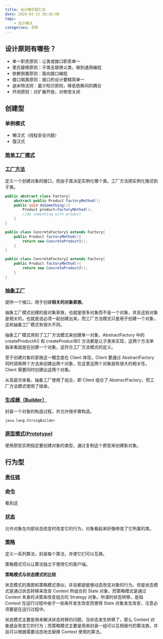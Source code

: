 ```yaml
---
title: 设计模式题汇总
date: 2020-03-13 20:56:00
tags: 
    - 设计模式
categories: 求职
---
```


## 设计原则有哪些？

+ 单一职责原则：让类或接口职责单一
+ 里氏替换原则：子类去替换父类，做到通用编程
+ 依赖倒置原则：面向接口编程
+ 接口隔离原则：接口的设计要精简单一
+ 迪米特法则：最少知识原则，降低依赖间的耦合
+ 开闭原则：对扩展开放，对修改关闭

## 创建型

### 单例模式

+ 懒汉式（线程安全问题）
+ 饿汉式

### [**简单工厂模式**](https://github.com/CyC2018/CS-Notes/blob/master/notes/%E8%AE%BE%E8%AE%A1%E6%A8%A1%E5%BC%8F%20-%20%E7%AE%80%E5%8D%95%E5%B7%A5%E5%8E%82.md)

### [**工厂方法**](https://github.com/CyC2018/CS-Notes/blob/master/notes/%E8%AE%BE%E8%AE%A1%E6%A8%A1%E5%BC%8F%20-%20%E5%B7%A5%E5%8E%82%E6%96%B9%E6%B3%95.md)

定义一个创建对象的接口，但由子类决定实例化哪个类。工厂方法把实例化推迟到子类。

```java
public abstract class Factory{
    abstract public Product factoryMethod();
    public void doSomething(){
        Product product=factoryMethod();
        //do something with product
    }
}
```

```java
public class ConcreteFactory1 extends Factory{
    public Product factoryMethod(){
        return new ConcreteProduct1();
    }
}
```

```java
public class ConcreteFactory2 extends Factory{
    public Product factoryMethod(){
        return new ConcreteProduct2();
    }
}
```

### [**抽象工厂**](https://github.com/CyC2018/CS-Notes/blob/master/notes/%E8%AE%BE%E8%AE%A1%E6%A8%A1%E5%BC%8F%20-%20%E6%8A%BD%E8%B1%A1%E5%B7%A5%E5%8E%82.md)

提供一个接口，用于创建**相关的对象家族**。

抽象工厂模式创建的是对象家族，也就是很多对象而不是一个对象，并且这些对象是相关的，也就是说必须一起创建出来。而工厂方法模式只是用于创建一个对象，这和抽象工厂模式有很大不同。

抽象工厂模式用到了工厂方法模式来创建单一对象，AbstractFactory 中的 createProductA() 和 createProductB() 方法都是让子类来实现，这两个方法单独来看就是在创建一个对象，这符合工厂方法模式的定义。

至于创建对象的家族这一概念是在 Client 体现，Client 要通过 AbstractFactory 同时调用两个方法来创建出两个对象，在这里这两个对象就有很大的相关性，Client 需要同时创建出这两个对象。

从高层次来看，抽象工厂使用了组合，即 Cilent 组合了 AbstractFactory，而工厂方法模式使用了继承。

### [**生成器（Builder）**](https://github.com/CyC2018/CS-Notes/blob/master/notes/%E8%AE%BE%E8%AE%A1%E6%A8%A1%E5%BC%8F%20-%20%E7%94%9F%E6%88%90%E5%99%A8.md)

封装一个对象的构造过程，并允许按步骤构造。

`java.lang.StringBuilder`

### [**原型模式(Prototype)**](https://github.com/CyC2018/CS-Notes/blob/master/notes/%E8%AE%BE%E8%AE%A1%E6%A8%A1%E5%BC%8F%20-%20%E5%8E%9F%E5%9E%8B%E6%A8%A1%E5%BC%8F.md)

使用原型实例指定要创建对象的类型，通过复制这个原型来创建新对象。

## 行为型

### [**责任链**](https://github.com/CyC2018/CS-Notes/blob/master/notes/%E8%AE%BE%E8%AE%A1%E6%A8%A1%E5%BC%8F%20-%20%E8%B4%A3%E4%BB%BB%E9%93%BE.md)

### [**命令**](https://github.com/CyC2018/CS-Notes/blob/master/notes/%E8%AE%BE%E8%AE%A1%E6%A8%A1%E5%BC%8F%20-%20%E5%91%BD%E4%BB%A4.md)

看到这

### [**状态**](https://github.com/CyC2018/CS-Notes/blob/master/notes/%E8%AE%BE%E8%AE%A1%E6%A8%A1%E5%BC%8F%20-%20%E7%8A%B6%E6%80%81.md)

允许对象在内部状态改变时改变它的行为，对象看起来好像修改了它所属的类。

### [**策略**](https://github.com/CyC2018/CS-Notes/blob/master/notes/%E8%AE%BE%E8%AE%A1%E6%A8%A1%E5%BC%8F%20-%20%E7%AD%96%E7%95%A5.md)

定义一系列算法，封装每个算法，并使它们可以互换。

策略模式可以让算法独立于使用它的客户端。

**策略模式与状态模式的比较**

状态模式的类图和策略模式类似，并且都是能够动态改变对象的行为。但是状态模式是通过状态转移来改变 Context 所组合的 State 对象，而策略模式是通过 Context 本身的决策来改变组合的 Strategy 对象。所谓的状态转移，是指 Context 在运行过程中由于一些条件发生改变而使得 State 对象发生改变，注意必须要是在运行过程中。

状态模式主要是用来解决状态转移的问题，当状态发生转移了，那么 Context 对象就会改变它的行为；而策略模式主要是用来封装一组可以互相替代的算法族，并且可以根据需要动态地去替换 Context 使用的算法。